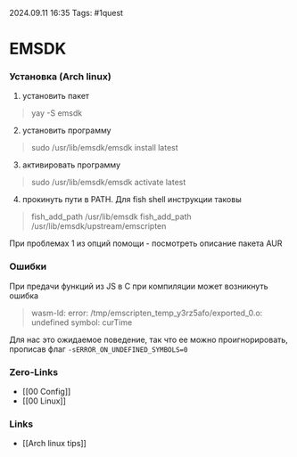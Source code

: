 2024.09.11 16:35
Tags: #1quest 

# EMSDK

### Установка (Arch linux)
1. установить пакет
> yay -S emsdk
2. установить программу
> sudo /usr/lib/emsdk/emsdk install latest
3. активировать программу
> sudo /usr/lib/emsdk/emsdk activate latest
4. прокинуть пути в PATH. Для fish shell инструкции таковы
> fish_add_path /usr/lib/emsdk
> fish_add_path /usr/lib/emsdk/upstream/emscripten

При проблемах 1 из опций помощи - посмотреть описание пакета AUR

### Ошибки
При предачи функций из JS в C при компиляции может возникнуть ошибка
> wasm-ld: error: /tmp/emscripten_temp_y3rz5afo/exported_0.o: undefined symbol: curTime

Для нас это ожидаемое поведение, так что ее можно проигнорировать, прописав флаг `-sERROR_ON_UNDEFINED_SYMBOLS=0`



### Zero-Links
- [[00 Config]]
- [[00 Linux]]

### Links
- [[Arch linux tips]]